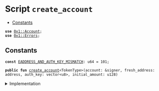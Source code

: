 
<a name="create_account"></a>

# Script `create_account`



-  [Constants](#@Constants_0)


<pre><code><b>use</b> <a href="../../modules/doc/Account.md#0x1_Account">0x1::Account</a>;
<b>use</b> <a href="../../modules/doc/Errors.md#0x1_Errors">0x1::Errors</a>;
</code></pre>



<a name="@Constants_0"></a>

## Constants


<a name="create_account_EADDRESS_AND_AUTH_KEY_MISMATCH"></a>



<pre><code><b>const</b> <a href="create_account.md#create_account_EADDRESS_AND_AUTH_KEY_MISMATCH">EADDRESS_AND_AUTH_KEY_MISMATCH</a>: u64 = 101;
</code></pre>




<pre><code><b>public</b> <b>fun</b> <a href="create_account.md#create_account">create_account</a>&lt;TokenType&gt;(account: &signer, fresh_address: address, auth_key: vector&lt;u8&gt;, initial_amount: u128)
</code></pre>



<details>
<summary>Implementation</summary>


<pre><code><b>fun</b> <a href="create_account.md#create_account">create_account</a>&lt;TokenType&gt;(account: &signer, fresh_address: address, auth_key: vector&lt;u8&gt;, initial_amount: u128) {
  <b>let</b> created_address = <a href="../../modules/doc/Account.md#0x1_Account_create_account">Account::create_account</a>&lt;TokenType&gt;(auth_key);
  <b>assert</b>(fresh_address == created_address, <a href="../../modules/doc/Errors.md#0x1_Errors_invalid_argument">Errors::invalid_argument</a>(<a href="create_account.md#create_account_EADDRESS_AND_AUTH_KEY_MISMATCH">EADDRESS_AND_AUTH_KEY_MISMATCH</a>));
  <b>if</b> (initial_amount &gt; 0) {
    <a href="../../modules/doc/Account.md#0x1_Account_pay_from">Account::pay_from</a>&lt;TokenType&gt;(account, fresh_address, initial_amount);
  };
}
</code></pre>



</details>

